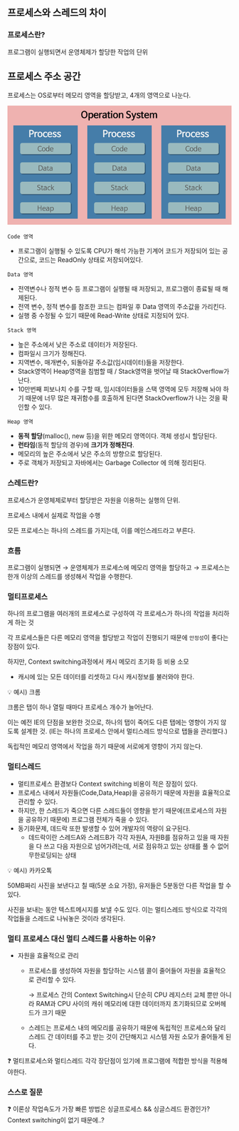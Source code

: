 ## 프로세스와 스레드의 차이

### 프로세스란?

프로그램이 실행되면서 운영체제가 할당한 작업의 단위

## 프로세스 주소 공간

프로세스는 OS로부터 메모리 영역을 할당받고, 4개의 영역으로 나눈다.

![Untitled](Image/process_thread/process_thread1.png)

`Code 영역`

- 프로그램이 실행될 수 있도록 CPU가 해석 가능한 기계어 코드가 저장되어 있는 공간으로, 코드는 ReadOnly 상태로 저장되어있다.

`Data 영역`

- 전역변수나 정적 변수 등 프로그램이 실행될 때 저장되고, 프로그램이 종료될 때 해제된다.
- 전역 변수, 정적 변수를 참조한 코드는 컴파일 후 Data 영역의 주소값을 가리킨다.
- 실행 중 수정될 수 있기 때문에 Read-Write 상태로 지정되어 있다.

`Stack 영역`

- 높은 주소에서 낮은 주소로 데이터가 저장된다.
- 컴파일시 크기가 정해진다.
- 지역변수, 매개변수, 되돌아갈 주소값(임시데이터)들을 저장한다.
- Stack영역이 Heap영역을 침범할 때 / Stack영역을 벗어날 때 StackOverflow가 난다.
- 10만번째 피보나치 수를 구할 때, 임시데이터들을 스택 영역에 모두 저장해 놔야 하기 때문에 너무 많은 재귀함수를 호출하게 된다면 StackOverflow가 나는 것을 확인할 수 있다.

`Heap 영역`

- **동적 할당**(malloc(), new 등)을 위한 메모리 영역이다. 객체 생성시 할당된다.
- **런타임**(동적 할당의 경우)에 **크기가 정해진다**.
- 메모리의 높은 주소에서 낮은 주소의 방향으로 할당된다.
- 주로 객체가 저장되고 자바에서는 Garbage Collector 에 의해 정리된다.

### 스레드란?

프로세스가 운영체제로부터 할당받은 자원을 이용하는 실행의 단위.

프로세스 내에서 실제로 작업을 수행

모든 프로세스는 하나의 스레드를 가지는데, 이를 메인스레드라고 부른다.

### 흐름

프로그램이 실행되면 → 운영체제가 프로세스에 메모리 영역을 할당하고 → 프로세스는 한개 이상의 스레드를 생성해서 작업을 수행한다.

### 멀티프로세스

하나의 프로그램을 여러개의 프로세스로 구성하여 각 프로세스가 하나의 작업을 처리하게 하는 것

각 프로세스들은 다른 메모리 영역을 할당받고 작업이 진행되기 때문에 `안정성`이 좋다는 장점이 있다.

하지만, Context switching과정에서 캐시 메모리 초기화 등 비용 소모

- 캐시에 있는 모든 데이터를 리셋하고 다시 캐시정보를 불러와야 한다.

<aside>
💡 예시) 크롬

크롬은 탭이 하나 열릴 때마다 프로세스 개수가 늘어난다.

이는 예전 IE의 단점을 보완한 것으로, 하나의 탭이 죽어도 다른 탭에는 영향이 가지 않도록 설계한 것. (IE는 하나의 프로세스 안에서 멀티스레드 방식으로 탭들을 관리했다.)

독립적인 메모리 영역에서 작업을 하기 때문에 서로에게 영향이 가지 않는다.

</aside>

### 멀티스레드

- 멀티프로세스 환경보다 Context switching 비용이 적은 장점이 있다.
- 프로세스 내에서 자원들(Code,Data,Heap)을 공유하기 때문에 자원을 효율적으로 관리할 수 있다.
- 하지만, 한 스레드가 죽으면 다른 스레드들이 영향을 받기 때문에(프로세스의 자원을 공유하기 때문에) 프로그램 전체가 죽을 수 있다.
- 동기화문제, 데드락 또한 발생할 수 있어 개발자의 역량이 요구된다.
    - 데드락이란 스레드A와 스레드B가 각각 자원A, 자원B를 점유하고 있을 때 자원을 다 쓰고 다음 자원으로 넘어가려는데, 서로 점유하고 있는 상태를 풀 수 없어 무한로딩되는 상태

<aside>
💡 예시) 카카오톡

50MB짜리 사진을 보낸다고 칠 때(5분 소요 가정), 유저들은 5분동안 다른 작업을 할 수 있다.

사진을 보내는 동안 텍스트메시지를 보낼 수도 있다. 이는 멀티스레드 방식으로 각각의 작업들을 스레드로 나눠놓은 것이라 생각된다.

</aside>

### **멀티 프로세스 대신 멀티 스레드를 사용하는 이유?**

- 자원을 효율적으로 관리
    - 프로세스를 생성하여 자원을 할당하는 시스템 콜이 줄어들어 자원을 효율적으로 관리할 수 있다.

      → 프로세스 간의 Context Switching시 단순히 CPU 레지스터 교체 뿐만 아니라 RAM과 CPU 사이의 캐쉬 메모리에 대한 데이터까지 초기화되므로 오버헤드가 크기 때문

    - 스레드는 프로세스 내의 메모리를 공유하기 때문에 독립적인 프로세스와 달리 스레드 간 데이터를 주고 받는 것이 간단해지고 시스템 자원 소모가 줄어들게 된다.

<aside>
❓ 멀티프로세스와 멀티스레드 각각 장단점이 있기에 프로그램에 적합한 방식을 적용해야한다.

</aside>

### 스스로 질문

<aside>
❓ 이론상 작업속도가 가장 빠른 방법은 싱글프로세스 && 싱글스레드 환경인가? 
Context switching이 없기 때문에..?

</aside>
